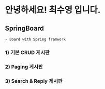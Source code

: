 # 안녕하세요! 최수영 입니다.



## SpringBoard
	- Board with Spring framwork



### 1) 기본 CRUD 게시판
### 2) Paging 게시판
### 3) Search & Reply  게시판

